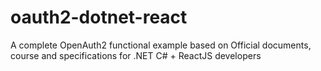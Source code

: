 # oauth2-dotnet-react
A complete OpenAuth2 functional example based on Official documents, course and specifications for .NET C# + ReactJS developers
